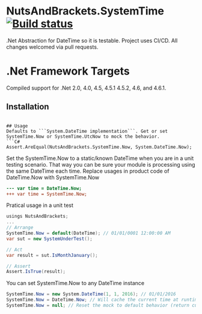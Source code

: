 # NutsAndBrackets.SystemTime [![Build status](https://ci.appveyor.com/api/projects/status/mkwv9husohaleda4?svg=true)](https://ci.appveyor.com/project/gmreburn/systemtime)

.Net Abstraction for DateTime so it is testable. Project uses CI/CD. All changes welcomed via pull requests.

# .Net Framework Targets
Compiled support for .Net 2.0, 4.0, 4.5, 4.5.1 4.5.2, 4.6, and 4.6.1.

## Installation
``` PM > Install-Package NutsAndBrackets.SystemTime

## Usage
Defaults to ```System.DateTime implementation```. Get or set SystemTime.Now or SystemTime.UtcNow to mock the behavior.
```C#
Assert.AreEqual(NutsAndBrackets.SystemTime.Now, System.DateTime.Now);
```
Set the SystemTime.Now to a static/known DateTime when you are in a unit testing scenario. That way you can be sure your module is processing using the same DateTime each time. Replace usages in product code of DateTime.Now with SystemTime.Now
```Diff
--- var time = DateTime.Now;
+++ var time = SystemTime.Now;
```

Pratical usage in a unit test
```C#
usings NutsAndBrackets;
...
// Arrange
SystemTime.Now = default(DateTime); // 01/01/0001 12:00:00 AM
var sut = new SystemUnderTest();

// Act
var result = sut.IsMonthJanuary();

// Assert
Assert.IsTrue(result);
```

You can set SystemTime.Now to any DateTime instance

```C#
SystemTime.Now = new System.DateTime(1, 1, 2016); // 01/01/2016
SystemTime.Now = DateTime.Now; // Will cache the current time at runtime and always return that particular time
SystemTime.Now = null; // Reset the mock to default behavior (return current time)
```
